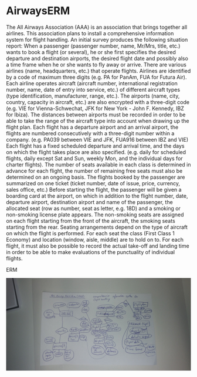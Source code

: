 # AirwaysERM

The All Airways Association (AAA) is an association that brings together all airlines. 
This association plans to install a comprehensive information system for flight handling. 
An initial survey produces the following situation report:
When a passenger (passenger number, name, Mr/Mrs, title, etc.) wants to book a flight (or several), 
he or she first specifies the desired departure and destination airports, the desired flight date 
and possibly also a time frame when he or she wants to fly away or arrive.
There are various airlines (name, headquarters, etc.) that operate flights. Airlines are identified 
by a code of maximum three digits (e.g. PA for PanAm, FUA for Futura Air). Each airline operates 
aircraft (aircraft number, international registration number, name, date of entry into service, etc.) 
of different aircraft types (type identification, manufacturer, range, etc.).
The airports (name, city, country, capacity in aircraft, etc.) are also encrypted with a three-digit code 
(e.g. VIE for Vienna-Schwechat, JFK for New York - John F. Kennedy, IBZ for Ibiza). 
The distances between airports must be recorded in order to be able to take the range of 
the aircraft type into account when drawing up the flight plan.
Each flight has a departure airport and an arrival airport, the flights are numbered consecutively 
with a three-digit number within a company. (e.g. PA039 between VIE and JFK, FUA916 between IBZ and VIE) 
Each flight has a fixed scheduled departure and arrival time, and the days on which the flight takes 
place are also specified. (e.g. daily for scheduled flights, daily except Sat and Sun, weekly Mon, 
and the individual days for charter flights). The number of seats available in each class is 
determined in advance for each flight, the number of remaining free seats must also be determined 
on an ongoing basis. The flights booked by the passenger are summarized on one ticket (ticket number, 
date of issue, price, currency, sales office, etc.)
Before starting the flight, the passenger will be given a boarding card at the airport, on which in 
addition to the flight number, date, departure airport, destination airport and name of the passenger, 
the allocated seat (row as number, seat as letter, e.g. 18D) and a smoking or non-smoking license 
plate appears. The non-smoking seats are assigned on each flight starting from the front of the aircraft, 
the smoking seats starting from the rear. Seating arrangements depend on the type of aircraft on which 
the flight is performed. For each seat the class (First Class 1 Economy) and location (window, aisle, middle) 
are to hold on to.
For each flight, it must also be possible to record the actual take-off and landing time in order to be able 
to make evaluations of the punctuality of individual flights.

ERM

![own ERM](20200220_111046.jpg)